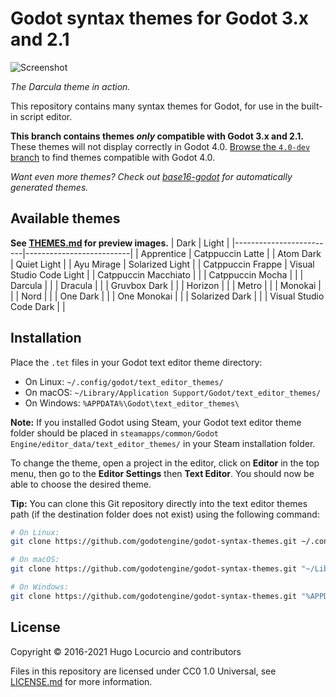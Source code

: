 # Godot syntax themes for Godot 3.x and 2.1

![Screenshot](https://archive.hugo.pro/.public/godot-syntax-themes.png)

*The Darcula theme in action.*

This repository contains many syntax themes for Godot, for use in the built-in
script editor.

**This branch contains themes *only* compatible with Godot 3.x and 2.1.**
These themes will not display correctly in Godot 4.0.
[Browse the `4.0-dev` branch](https://github.com/godotengine/godot-syntax-themes/tree/4.0-dev)
to find themes compatible with Godot 4.0.

*Want even more themes? Check out
[base16-godot](https://github.com/Calinou/base16-godot) for automatically
generated themes.*

## Available themes

**See [THEMES.md](/THEMES.md) for preview images.**
| Dark                    | Light                    |
|-------------------------|--------------------------|
| Apprentice              | Catppuccin Latte         |
| Atom Dark               | Quiet Light              |
| Ayu Mirage              | Solarized Light          |
| Catppuccin Frappe       | Visual Studio Code Light |
| Catppuccin Macchiato    |                          |
| Catppuccin Mocha        |                          |
| Darcula                 |                          |
| Dracula                 |                          |
| Gruvbox Dark            |                          |
| Horizon                 |                          |
| Metro                   |                          |
| Monokai                 |                          |
| Nord                    |                          |
| One Dark                |                          |
| One Monokai             |                          |
| Solarized Dark          |                          |
| Visual Studio Code Dark |                          |

## Installation

Place the `.tet` files in your Godot text editor theme directory:

- On Linux: `~/.config/godot/text_editor_themes/`
- On macOS: `~/Library/Application Support/Godot/text_editor_themes/`
- On Windows: `%APPDATA%\Godot\text_editor_themes\`

**Note:** If you installed Godot using Steam, your Godot text editor theme
folder should be placed in `steamapps/common/Godot Engine/editor_data/text_editor_themes/`
in your Steam installation folder.

To change the theme, open a project in the editor, click on **Editor** in the
top menu, then go to the **Editor Settings** then **Text Editor**. You should
now be able to choose the desired theme.

**Tip:** You can clone this Git repository directly into the text editor themes
path (if the destination folder does not exist) using the following command:

```bash
# On Linux:
git clone https://github.com/godotengine/godot-syntax-themes.git ~/.config/godot/text_editor_themes

# On macOS:
git clone https://github.com/godotengine/godot-syntax-themes.git "~/Library/Application Support/Godot/text_editor_themes"

# On Windows:
git clone https://github.com/godotengine/godot-syntax-themes.git "%APPDATA%\Godot\text_editor_themes"
```

## License

Copyright © 2016-2021 Hugo Locurcio and contributors

Files in this repository are licensed under CC0 1.0 Universal,
see [LICENSE.md](/LICENSE.md) for more information.

